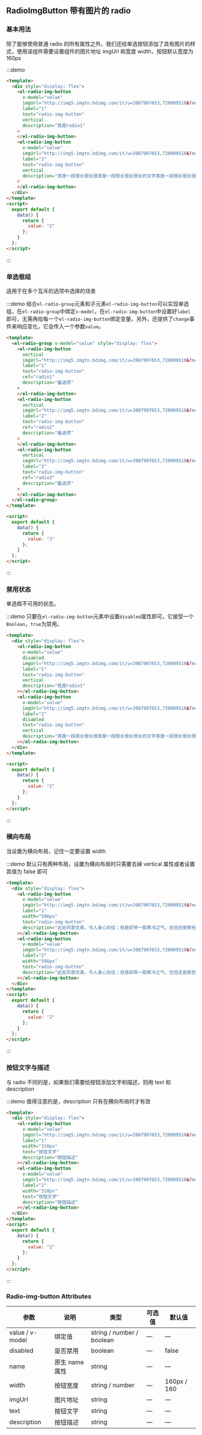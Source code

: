 ## RadioImgButton 带有图片的 radio

### 基本用法

除了能够使用普通 radio 的所有属性之外，我们还给单选按钮添加了具有图片的样式，使用该组件需要设置组件的图片地址 imgUrl 和宽度 width，按钮默认宽度为 160px

:::demo

```html
<template>
  <div style="display: flex">
    <el-radio-img-button
      v-model="value"
      imgUrl="http://img5.imgtn.bdimg.com/it/u=3987907653,720009510&fm=26&gp=0.jpg"
      label="1"
      text="radio-img-button"
      vertical
      description="我是radio1"
    >
    </el-radio-img-button>
    <el-radio-img-button
      v-model="value"
      imgUrl="http://img5.imgtn.bdimg.com/it/u=3987907653,720009510&fm=26&gp=0.jpg"
      label="2"
      text="radio-img-button"
      vertical
      description="真是一段很长很长很真是一段很长很长很长的文字真是一段很长很长很长的文字真是一段很长很长很长的文字真是一段很长很长很长的文字真是一段很长很长很长的文字真是一段很长很长很长的文字真是一段很长很长很长的文字长的文字"
    >
    </el-radio-img-button>
  </div>
</template>
<script>
  export default {
    data() {
      return {
        value: "2"
      };
    }
  };
</script>
```

:::

### 单选框组

适用于在多个互斥的选项中选择的场景

:::demo 结合`el-radio-group`元素和子元素`el-radio-img-button`可以实现单选组，在`el-radio-group`中绑定`v-model`，在`el-radio-img-button`中设置好`label`即可，无需再给每一个`el-radio-img-button`绑定变量，另外，还提供了`change`事件来响应变化，它会传入一个参数`value`。

```html
<template>
  <el-radio-group v-model="value" style="display: flex">
    <el-radio-img-button
      vertical
      imgUrl="http://img5.imgtn.bdimg.com/it/u=3987907653,720009510&fm=26&gp=0.jpg"
      label="1"
      text="radio-img-button"
      ref="radio1"
      description="备选项"
    >
    </el-radio-img-button>
    <el-radio-img-button
      vertical
      imgUrl="http://img5.imgtn.bdimg.com/it/u=3987907653,720009510&fm=26&gp=0.jpg"
      label="2"
      text="radio-img-button"
      ref="radio2"
      description="备选项"
    >
    </el-radio-img-button>
    <el-radio-img-button
      vertical
      imgUrl="http://img5.imgtn.bdimg.com/it/u=3987907653,720009510&fm=26&gp=0.jpg"
      label="3"
      text="radio-img-button"
      ref="radio3"
      description="备选项"
    >
    </el-radio-img-button>
  </el-radio-group>
</template>

<script>
  export default {
    data() {
      return {
        value: "3"
      };
    }
  };
</script>
```

:::

### 禁用状态

单选框不可用的状态。

:::demo 只要在`el-radio-img-button`元素中设置`disabled`属性即可，它接受一个`Boolean`，`true`为禁用。

```html
<template>
  <div style="display: flex">
    <el-radio-img-button
      v-model="value"
      disabled
      imgUrl="http://img5.imgtn.bdimg.com/it/u=3987907653,720009510&fm=26&gp=0.jpg"
      label="1"
      text="radio-img-button"
      vertical
      description="我是radio1"
    ></el-radio-img-button>
    <el-radio-img-button
      v-model="value"
      imgUrl="http://img5.imgtn.bdimg.com/it/u=3987907653,720009510&fm=26&gp=0.jpg"
      label="2"
      disabled
      text="radio-img-button"
      vertical
      description="真是一段很长很长很真是一段很长很长很长的文字真是一段很长很长很长的文字真是一段很长很长很长的文字真是一段很长很长很长的文字真是一段很长很长很长的文字真是一段很长很长很长的文字真是一段很长很长很长的文字长的文字"
    ></el-radio-img-button>
  </div>
</template>

<script>
  export default {
    data() {
      return {
        value: "2"
      };
    }
  };
</script>
```

:::

### 横向布局

当设置为横向布局，记住一定要设置 width

:::demo 默认只有两种布局，设置为横向布局时只需要去掉 vertical 属性或者设置其值为 false 即可

```html
<template>
  <div style="display: flex">
    <el-radio-img-button
      v-model="value"
      imgUrl="http://img5.imgtn.bdimg.com/it/u=3987907653,720009510&fm=26&gp=0.jpg"
      label="1"
      width="586px"
      text="radio-img-button"
      description="此处风景优美，令人身心向往；但是却带一股寒冷之气，恰恰还是那些市井之地，才充满生活气息；不知是知了还是蛐蛐的叫声，使得夜晚更加的宁静安逸"
    ></el-radio-img-button>
    <el-radio-img-button
      v-model="value"
      imgUrl="http://img5.imgtn.bdimg.com/it/u=3987907653,720009510&fm=26&gp=0.jpg"
      label="2"
      width="586px"
      text="radio-img-button"
      description="此处风景优美，令人身心向往；但是却带一股寒冷之气，恰恰还是那些市井之地，才充满生活气息；不知是知了还是蛐蛐的叫声，使得夜晚更加的宁静安逸"
    ></el-radio-img-button>
  </div>
</template>
<script>
  export default {
    data() {
      return {
        value: "2"
      };
    }
  };
</script>
```

:::

### 按钮文字与描述

与 radio 不同的是，如果我们需要给按钮添加文字和描述，则用 text 和 description

:::demo 值得注意的是，description 只有在横向布局时才有效

```html
<template>
  <div style="display: flex">
    <el-radio-img-button
      v-model="value"
      imgUrl="http://img5.imgtn.bdimg.com/it/u=3987907653,720009510&fm=26&gp=0.jpg"
      label="1"
      width="310px"
      text="按钮文字"
      description="按钮描述"
    ></el-radio-img-button>
    <el-radio-img-button
      v-model="value"
      imgUrl="http://img5.imgtn.bdimg.com/it/u=3987907653,720009510&fm=26&gp=0.jpg"
      label="2"
      width="310px"
      text="按钮文字"
      description="按钮描述"
    ></el-radio-img-button>
  </div>
</template>
<script>
  export default {
    data() {
      return {
        value: "2"
      };
    }
  };
</script>
```

:::

### Radio-img-button Attributes

| 参数            | 说明           | 类型                      | 可选值 | 默认值      |
| --------------- | -------------- | ------------------------- | ------ | ----------- |
| value / v-model | 绑定值         | string / number / boolean | —      | —           |
| disabled        | 是否禁用       | boolean                   | —      | false       |
| name            | 原生 name 属性 | string                    | —      | —           |
| width           | 按钮宽度       | string / number           | —      | 160px / 160 |
| imgUrl          | 图片地址       | string                    | —      | —           |
| text            | 按钮文字       | string                    | —      | —           |
| description     | 按钮描述       | string                    | —      | —           |
